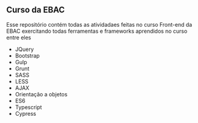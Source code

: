 ## Curso da EBAC
Esse repositório contém todas as atividadaes feitas no curso Front-end da EBAC exercitando todas ferramentas e frameworks aprendidos no curso entre eles
<ul>
  <li>JQuery</li>
  <li>Bootstrap</li>
  <li>Gulp</li>
  <li>Grunt</li>
  <li>SASS</li>
  <li>LESS</li>
  <li>AJAX</li>
  <li>Orientação a objetos</li>
  <li>ES6</li>
  <li>Typescript</li>
  <li>Cypress</li>
</ul>
